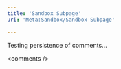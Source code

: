 ```yaml
---
title: 'Sandbox Subpage'
uri: 'Meta:Sandbox/Sandbox Subpage'

---
```

Testing persistence of comments...

\<comments /\>
